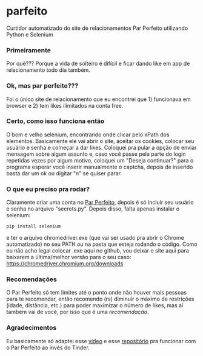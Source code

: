 # parfeito
Curtidor automatizado do site de relacionamentos Par Perfeito utilizando Python e Selenium

### Primeiramente
Por quê??? Porque a vida de solteiro é difícil e ficar dando like em app de relacionamento todo dia também.

### Ok, mas par perfeito???
Foi o único site de relacionamento que eu encontrei que 1) funcionava em browser e 2) tem likes ilimitados na conta free.

### Certo, como isso funciona então
O bom e velho selenium, encontrando onde clicar pelo xPath dos elementos. Basicamente ele vai abrir o site, aceitar os cookies, colocar seu usuário e senha e começar a dar likes. Coloquei pra pular a opção de enviar mensagem sobre algum assunto e, caso você passe pela parte do login repetidas vezes por algum motivo, coloquei um "Deseja continuar?" para o programa esperar você inserir manualmente o captcha, depois de inserido basta dar um ok ou digitar "n" se quiser parar.

### O que eu preciso pra rodar?
Claramente criar uma conta no [Par Perfeito](https://www.parperfeito.com.br/), depois é só incluir seu usuário e senha no arquivo "secrets.py". Depois disso, falta apenas instalar o selenium:
```
pip install selenium
```
e ter o arquivo chromedriver.exe (que vai ser usado pra abrir o Chrome automatizado) no seu PATH ou na pasta que esteja rodando o código. Como eu não acho legal colocar .exe aqui no github, vou deixar o site aqui para baixarem a última/melhor versão para o seu caso: https://chromedriver.chromium.org/downloads

### Recomendações
O Par Perfeito só tem limites até o ponto onde não houver mais pessoas para te recomendar, então recomendo (rs) diminuir o máximo de restrições (idade, distância, etc.) para poder maximizar o número de likes, mas aí também vai de você, por isso que é uma *recomendação*.

### Agradecimentos
Eu basicamente só adaptei esse [vídeo](https://www.youtube.com/watch?v=lvFAuUcowT4) e esse [repositório](https://github.com/aj-4/tinder-swipe-bot) pra funcionar com o Par Perfeito ao invés do Tinder.
